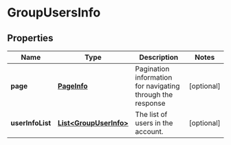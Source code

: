 
# GroupUsersInfo

## Properties
Name | Type | Description | Notes
------------ | ------------- | ------------- | -------------
**page** | [**PageInfo**](PageInfo.md) | Pagination information for navigating through the response |  [optional]
**userInfoList** | [**List&lt;GroupUserInfo&gt;**](GroupUserInfo.md) | The list of users in the account. |  [optional]



